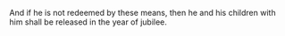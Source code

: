 And if he is not redeemed by these means, then he and his children with him shall be released in the year of jubilee.
